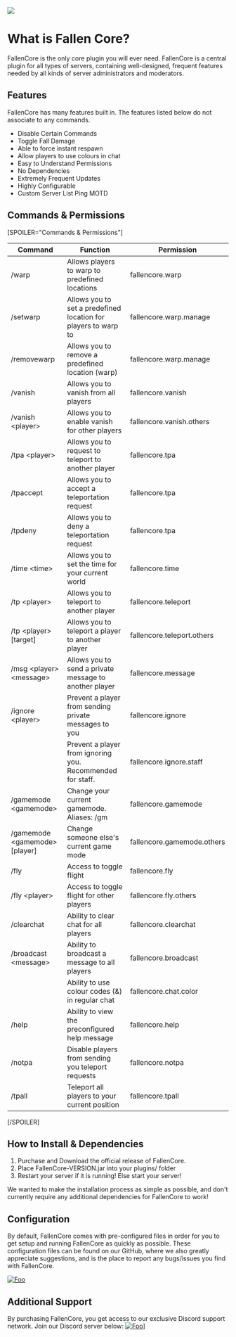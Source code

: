 
![](https://i.imgur.com/BJ96di2.png/)

# What is Fallen Core?
FallenCore is the only core plugin you will ever need. FallenCore is a central plugin for all types of servers, containing well-designed, frequent features needed by all kinds of server administrators and moderators.
## Features
FallenCore has many features built in. The features listed below do not associate to any commands.
 - Disable Certain Commands
 - Toggle Fall Damage
 - Able to force instant respawn
 - Allow players to use colours in chat
 - Easy to Understand Permissions
 - No Dependencies
 - Extremely Frequent Updates
 - Highly Configurable
 - Custom Server List Ping MOTD
## Commands & Permissions
[SPOILER="Commands & Permissions"]

| Command | Function | Permission |
|--|--|--|
| /warp | Allows players to warp to predefined locations | fallencore.warp |
| /setwarp | Allows you to set a predefined location for players to warp to | fallencore.warp.manage
| /removewarp | Allows you to remove a predefined location (warp) | fallencore.warp.manage
| /vanish | Allows you to vanish from all players | fallencore.vanish
| /vanish \<player\> | Allows you to enable vanish for other players | fallencore.vanish.others
| /tpa \<player\> | Allows you to request to teleport to another player | fallencore.tpa
| /tpaccept | Allows you to accept a teleportation request | fallencore.tpa
| /tpdeny | Allows you to deny a teleportation request | fallencore.tpa
| /time \<time\> | Allows you to set the time for your current world| fallencore.time
| /tp \<player\> | Allows you to teleport to another player | fallencore.teleport
| /tp \<player\> [target] | Allows you to teleport a player to another player | fallencore.teleport.others
| /msg \<player\> \<message\> | Allows you to send a private message to another player | fallencore.message
| /ignore \<player\> | Prevent a player from sending private messages to you | fallencore.ignore
| | Prevent a player from ignoring you. Recommended for staff. | fallencore.ignore.staff
| /gamemode \<gamemode\> | Change your current gamemode. Aliases: /gm  | fallencore.gamemode
| /gamemode \<gamemode\> [player] | Change someone else's current game mode | fallencore.gamemode.others
| /fly | Access to toggle flight | fallencore.fly
| /fly \<player\> | Access to toggle flight for other players | fallencore.fly.others
| /clearchat | Ability to clear chat for all players | fallencore.clearchat
| /broadcast \<message\> | Ability to broadcast a message to all players |fallencore.broadcast
||Ability to use colour codes (&) in regular chat | fallencore.chat.color
|/help|Ability to view the preconfigured help message | fallencore.help
|/notpa| Disable players from sending you teleport requests | fallencore.notpa
|/tpall | Teleport all players to your current position | fallencore.tpall

[/SPOILER]

## How to Install & Dependencies
1) Purchase and Download the official release of FallenCore.
2) Place FallenCore-VERSION.jar into your plugins/ folder
3) Restart your server if it is running! Else start your server!

We wanted to make the installation process as simple as possible, and don't currently require any additional dependencies for FallenCore to work! 

## Configuration
By default, FallenCore comes with pre-configured files in order for you to get setup and running FallenCore as quickly as possible. These configuration files can be found on our GitHub, where we also greatly appreciate suggestions, and is the place to report any bugs/issues you find with FallenCore.

[![Foo](https://github.githubassets.com/images/modules/logos_page/GitHub-Logo.png)](https://github.com/wilddw0lf/fallencore-public/)

## Additional Support
By purchasing FallenCore, you get access to our exclusive Discord support network. Join our Discord server below:
[![Foo](https://discordapp.com/assets/bb408e0343ddedc0967f246f7e89cebf.svg)](https://discord.gg/CrsHVvq)]
